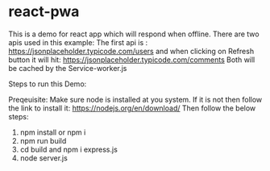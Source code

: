 # react-pwa
This is a demo for react app which will respond when offline. 
There are two apis used in this example: 
The first api is :  https://jsonplaceholder.typicode.com/users and when clicking on Refresh button it will hit: https://jsonplaceholder.typicode.com/comments 
Both will be cached by the Service-worker.js 


Steps to run this Demo:

Preqeuisite: Make sure node is installed at you system. If it is not then follow the link to install it: https://nodejs.org/en/download/
Then follow the below steps: 

1. npm install or npm i
2. npm run build 
3. cd build and npm i express.js
4. node server.js

